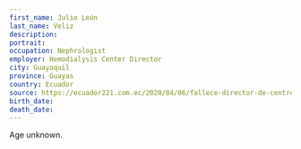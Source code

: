 ```yaml
---
first_name: Julio León
last_name: Veliz
description: 
portrait: 
occupation: Nephrologist
employer: Hemodialysis Center Director
city: Guayaquil
province: Guayas
country: Ecuador
source: https://ecuador221.com.ec/2020/04/06/fallece-director-de-centro-de-dialisis-por-covid-19/
birth_date: 
death_date: 
---
```


Age unknown.